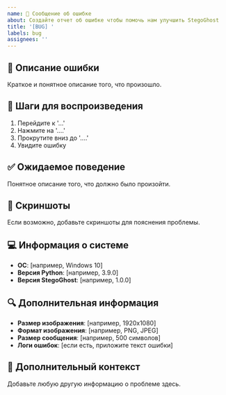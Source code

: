 ```yaml
---
name: 🐛 Сообщение об ошибке
about: Создайте отчет об ошибке чтобы помочь нам улучшить StegoGhost
title: '[BUG] '
labels: bug
assignees: ''
---
```


## 🐛 Описание ошибки
Краткое и понятное описание того, что произошло.

## 🔄 Шаги для воспроизведения
1. Перейдите к '...'
2. Нажмите на '....'
3. Прокрутите вниз до '....'
4. Увидите ошибку

## ✅ Ожидаемое поведение
Понятное описание того, что должно было произойти.

## 📸 Скриншоты
Если возможно, добавьте скриншоты для пояснения проблемы.

## 💻 Информация о системе
- **ОС**: [например, Windows 10]
- **Версия Python**: [например, 3.9.0]
- **Версия StegoGhost**: [например, 1.0.0]

## 🔍 Дополнительная информация
- **Размер изображения**: [например, 1920x1080]
- **Формат изображения**: [например, PNG, JPEG]
- **Размер сообщения**: [например, 500 символов]
- **Логи ошибок**: [если есть, приложите текст ошибки]

## 📎 Дополнительный контекст
Добавьте любую другую информацию о проблеме здесь. 